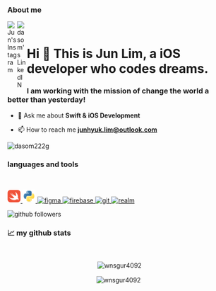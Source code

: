 ### About me

<a href="https://instagram.com/jun_in_sydney" target="_blank">
  <img align="left" alt="Jun's Instagram" width="22px" src="https://raw.githubusercontent.com/hussainweb/hussainweb/main/icons/instagram.png" />
</a>
<a href="https://linkedin.com/in/juninsydney" target="_blank">
  <img align="left" alt="dasom's LinkedIN" width="22px" src="https://cdn.simpleicons.org/linkedin" />
</a>

<br />

<h1 align="left">Hi 👋 This is Jun Lim, a iOS developer who codes dreams.</h1>
<h3 align="left">I am working with the mission of change the world a better than yesterday!</h3>

<!-- - 👩‍💻 All of my projects are available at [https://charmed-summer-94a.notion.site/20ca1bad28ea4011b5a224feb859cfc5](https://charmed-summer-94a.notion.site/20ca1bad28ea4011b5a224feb859cfc5) -->

- 💬 Ask me about **Swift & iOS Development**

- 📫 How to reach me **junhyuk.lim@outlook.com**

<p align="left"> <img src="https://komarev.com/ghpvc/?username=dasom222g&label=Profile%20views&color=0e75b6&style=flat" alt="dasom222g" /> </p>

<h3 align="left">languages and tools</h3>
<br />
<p align="left">
  <a href="https://developer.apple.com/swift/" target="_blank" rel="noreferrer"> <img src="https://raw.githubusercontent.com/devicons/devicon/master/icons/swift/swift-original.svg" alt="swift" height="30"/> 
  </a>
  <a href="https://www.python.org" target="_blank" rel="noreferrer"> <img src="https://raw.githubusercontent.com/devicons/devicon/master/icons/python/python-original.svg" alt="python" height="30"/> 
  </a> 
  <a href="https://www.figma.com/" target="_blank" rel="noreferrer"> <img src="https://www.vectorlogo.zone/logos/figma/figma-icon.svg" alt="figma" height="30"/> 
  </a> 
  <a href="https://firebase.google.com/" target="_blank" rel="noreferrer"> <img src="https://www.vectorlogo.zone/logos/firebase/firebase-icon.svg" alt="firebase" height="30"/> 
  </a> 
  <a href="https://git-scm.com/" target="_blank" rel="noreferrer"> <img src="https://www.vectorlogo.zone/logos/git-scm/git-scm-icon.svg" alt="git" height="30"/> 
  </a> 
  <a href="https://realm.io/" target="_blank" rel="noreferrer"> <img src="https://raw.githubusercontent.com/bestofjs/bestofjs-webui/8665e8c267a0215f3159df28b33c365198101df5/public/logos/realm.svg" alt="realm"  height="30"/> 
  </a> 

<br />
<!-- <img align="right" alt="GIF" src="https://github.com/abhisheknaiidu/abhisheknaiidu/blob/master/code.gif?raw=true" width="500" height="320" /> -->

<div>
  <img src="https://img.shields.io/github/followers/wnsgur4092?style=social" alt="github followers" height="24" />
</div>

<h3 align="left">📈 my github stats</h3>
<br />

<p  align="center">&nbsp;<img align="center" src="https://github-readme-stats.vercel.app/api?username=wnsgur4092&show_icons=true&theme=gotham&locale=en" alt="wnsgur4092" /></p>

<p  align="center"><img align="center" src="https://github-readme-streak-stats.herokuapp.com/?user=wnsgur4092&theme=gotham" alt="wnsgur4092" /></p>
